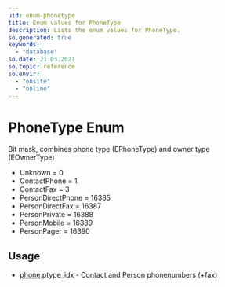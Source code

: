 ```yaml
---
uid: enum-phonetype
title: Enum values for PhoneType
description: Lists the enum values for PhoneType.
so.generated: true
keywords:
  - "database"
so.date: 21.03.2021
so.topic: reference
so.envir:
  - "onsite"
  - "online"
---
```


# PhoneType Enum

Bit mask, combines phone type (EPhoneType) and owner type (EOwnerType)

* Unknown = 0
* ContactPhone = 1
* ContactFax = 3
* PersonDirectPhone = 16385
* PersonDirectFax = 16387
* PersonPrivate = 16388
* PersonMobile = 16389
* PersonPager = 16390

## Usage

* [phone](../phone.md).ptype_idx - Contact and Person phonenumbers (+fax)
